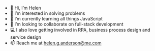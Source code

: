 - 👋 Hi, I’m Helen
- 👀 I’m interested in solving problems
- 🌱 I’m currently learning all things JavaScript
- 💞️ I’m looking to collaborate on full-stack development
- 💻 I also love getting involved in RPA, business process design and service design
- 📫 Reach me at helen.g.anderson@me.com 

<!---
grace-anderson/grace-anderson is a ✨ special ✨ repository because its `README.md` (this file) appears on your GitHub profile.
You can click the Preview link to take a look at your changes.
--->
